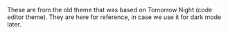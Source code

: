 These are from the old theme that was based on Tomorrow Night (code editor theme). They are here for reference, in case we use it for dark mode later.

